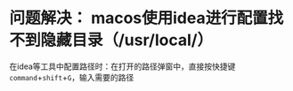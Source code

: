 # 问题解决： macos使用idea进行配置找不到隐藏目录（/usr/local/）

在idea等工具中配置路径时：在打开的路径弹窗中，直接按快捷键`command`+`shift`+`G`，输入需要的路径
